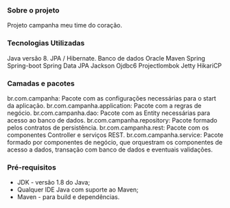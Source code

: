 ### Sobre o projeto ###
Projeto campanha meu time do coração.

### Tecnologias Utilizadas ###
Java versão 8.
JPA / Hibernate.
Banco de dados Oracle
Maven
Spring
Spring-boot
Spring Data JPA
Jackson
Ojdbc6
Projectlombok
Jetty
HikariCP

### Camadas e pacotes ###
br.com.campanha: Pacote com as configurações necessárias para o start da aplicação.
br.com.campanha.application: Pacote com a regras de negócio.
br.com.campanha.dao: Pacote com as Entity necessárias para acesso ao banco de dados.
br.com.campanha.repository: Pacote formado pelos contratos de persistência.
br.com.campanha.rest: Pacote com os componentes Controller e serviços REST.
br.com.campanha.service: Pacote formado por componentes de negócio, que orquestram os componentes de acesso a dados, transação com banco de dados e eventuais validações.


### Pré-requisitos ###

* JDK - versão 1.8 do Java;
* Qualquer IDE Java com suporte ao Maven;
* Maven - para build e dependências.

